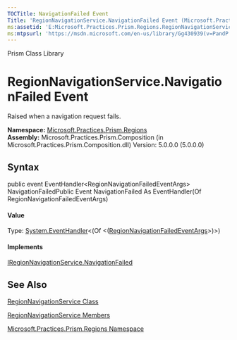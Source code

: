 ```yaml
---
TOCTitle: NavigationFailed Event
Title: 'RegionNavigationService.NavigationFailed Event (Microsoft.Practices.Prism.Regions)'
ms:assetid: 'E:Microsoft.Practices.Prism.Regions.RegionNavigationService.NavigationFailed'
ms:mtpsurl: 'https://msdn.microsoft.com/en-us/library/Gg430939(v=PandP.50)'
---
```


Prism Class Library

RegionNavigationService.NavigationFailed Event
==================================================

Raised when a navigation request fails.

**Namespace:** [Microsoft.Practices.Prism.Regions](https://msdn.microsoft.com/n:microsoft.practices.prism.regions)
**Assembly:** Microsoft.Practices.Prism.Composition (in Microsoft.Practices.Prism.Composition.dll) Version: 5.0.0.0 (5.0.0.0)

## Syntax


<span id="syntaxToggle"></span>public event EventHandler&lt;RegionNavigationFailedEventArgs&gt; NavigationFailedPublic Event NavigationFailed As EventHandler(Of RegionNavigationFailedEventArgs)
#### Value

Type: [System.EventHandler](http://msdn2.microsoft.com/en-us/library/db0etb8x)&lt;(Of &lt;([RegionNavigationFailedEventArgs](https://msdn.microsoft.com/t:microsoft.practices.prism.regions.regionnavigationfailedeventargs)&gt;)&gt;)
#### Implements

[IRegionNavigationService.NavigationFailed](https://msdn.microsoft.com/e:microsoft.practices.prism.regions.iregionnavigationservice.navigationfailed)

See Also
--------


[RegionNavigationService Class](https://msdn.microsoft.com/t:microsoft.practices.prism.regions.regionnavigationservice)

[RegionNavigationService Members](https://msdn.microsoft.com/allmembers.t:microsoft.practices.prism.regions.regionnavigationservice)

[Microsoft.Practices.Prism.Regions Namespace](https://msdn.microsoft.com/n:microsoft.practices.prism.regions)
